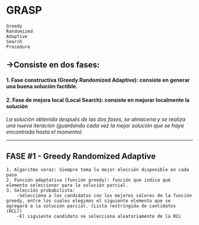 # GRASP
	Greedy
	Randomized
	Adaptive
	Search
	Procedure
## ->Consiste en dos fases:
####	1. Fase constructiva (Greedy Randomized Adaptive): consiste en generar una buena solución factible.
####	2. Fase de mejora local (Local Search): consiste en mejorar localmente la solución

_La solución obtenida después de las dos fases, se almacena y se realiza una nueva iteración (guardando cada vez la mejor solución que se haya encontrada hasta el momento)_

------------------------------------------------------------------------------------------
## FASE #1 - Greedy Randomized Adaptive
	1. Algoritmo voraz: Siempre toma la mejor elección disponible en cada paso
	2. Función adaptativa (función greedy): función que indica qué elemento seleccionar para la solución parcial.
	3. Selección probabilista: 
		-Selecciona a los candidatos con los mejores valores de la función greedy, entre los cuales elegimos el siguiente elemento que se agregará a la solución parcial. (Lista restringida de cantidatos (RCL))
		-El siguiente candidato se selecciona aleatoriamente de la RCL
